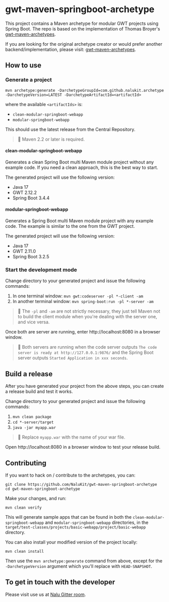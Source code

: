 # gwt-maven-springboot-archetype

This project contains a Maven archetype for modular GWT projects using Spring Boot. The repo is based on the
implementation of Thomas Broyer's [gwt-maven-archetypes](https://github.com/tbroyer/gwt-maven-archetypes).

If you are looking for the original archetype creator or would prefer another backend/implementation, please visit:
[gwt-maven-archetypes](https://github.com/tbroyer/gwt-maven-archetypes).

## How to use

### Generate a project

```shell
mvn archetype:generate -DarchetypeGroupId=com.github.nalukit.archetype -DarchetypeVersion=LATEST -DarchetypeArtifactId=<artifactId>
```

where the available `<artifactIds>` is:

* `clean-modular-springboot-webapp`
* `modular-springboot-webapp`

This should use the latest release from the Central Repository.

> 📝 Maven 2.2 or later is required.

#### clean-modular-springboot-webapp

Generates a clean Spring Boot multi Maven module project without any example code. If you need a clean approach, this is
the best way to start.

The generated project will use the following version:

* Java 17
* GWT 2.12.2
* Spring Boot 3.4.4

#### modular-springboot-webapp

Generates a Spring Boot multi Maven module project with any example code. The example is similar to the one from the GWT
project.

The generated project will use the following version:

* Java 17
* GWT 2.11.0
* Spring Boot 3.2.5

### Start the development mode

Change directory to your generated project and issue the following commands:

1. In one terminal window: `mvn gwt:codeserver -pl *-client -am`
1. In another terminal window: `mvn spring-boot:run -pl *-server -am` 

> 📝 The `-pl` and `-am` are not strictly necessary, they just tell Maven not to build the client module when you're
dealing with the server one, and vice versa.

Once both are server are running, enter http://localhost:8080 in a browser window.

> 📝 Both servers are running when the code server outputs `The code server is ready at http://127.0.0.1:9876/`
and the Spring Boot server outputs `Started Application in xxx seconds`.

## Build a release

After you have generated your project from the above steps, you can create a release build and test it works.

Change directory to your generated project and issue the following commands:

1. `mvn clean package`
1. `cd *-server/target`
1. `java -jar myapp.war`

> 📝 Replace `myapp.war` with the name of your war file.

Open http://localhost:8080 in a browser window to test your release build.

## Contributing

If you want to hack on / contribute to the archetypes, you can:

```shell
git clone https://github.com/NaluKit/gwt-maven-springboot-archetype
cd gwt-maven-springboot-archetype
```
Make your changes, and run:

```shell
mvn clean verify
```

This will generate sample apps that can be found in both the `clean-modular-springboot-webapp` and
`modular-springboot-webapp` directories, in the `target/test-classes/projects/basic-webapp/project/basic-webapp`
directory.

You can also install your modified version of the project locally:

```shell
mvn clean install
```

Then use the `mvn archetype:generate` command from above, except for the `-DarchetypeVersion` argument which you'll
replace with `HEAD-SNAPSHOT`.

## To get in touch with the developer
Please visit use us at [Nalu Gitter room](https://gitter.im/Nalukit42/Lobby).
